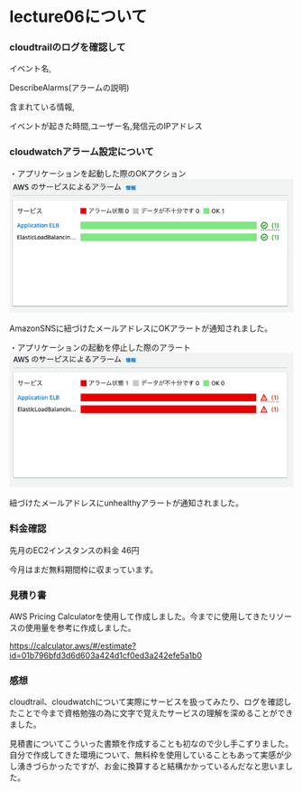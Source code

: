 # lecture06について

### cloudtrailのログを確認して

イベント名,

DescribeAlarms(アラームの説明)

含まれている情報,

イベントが起きた時間,ユーザー名,発信元のIPアドレス


### cloudwatchアラーム設定について

・アプリケーションを起動した際のOKアクション
![ALBアクション確認](images/ALB_OK.png)

AmazonSNSに紐づけたメールアドレスにOKアラートが通知されました。



・アプリケーションの起動を停止した際のアラート
![ALBアラート確認](images/ALB_unhealthy.png)

紐づけたメールアドレスにunhealthyアラートが通知されました。


### 料金確認

先月のEC2インスタンスの料金
46円

今月はまだ無料期間枠に収まっています。

### 見積り書
AWS Pricing Calculatorを使用して作成しました。今までに使用してきたリソースの使用量を参考に作成しました。

https://calculator.aws/#/estimate?id=01b796bfd3d6d603a424d1cf0ed3a242efe5a1b0


### 感想
cloudtrail、cloudwatchについて実際にサービスを扱ってみたり、ログを確認したことで今まで資格勉強の為に文字で覚えたサービスの理解を深めることができました。

見積書についてこういった書類を作成することも初なので少し手こずりました。自分で作成してきた環境について、無料枠を使用していることもあって実感が少し湧きづらかったですが、お金に換算すると結構かかっているんだなと思いました。
